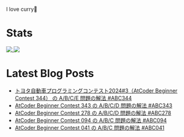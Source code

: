 I love curry🍛

# Stats

<a href="https://github.com/anuraghazra/github-readme-stats">
  <img align="top" src="https://github-readme-stats.vercel.app/api/?username=michimani&show_icons=true&title_color=fff&icon_color=8B949E&text_color=8B949E&bg_color=0D1117&hide_border=true" />
</a>
<a href="https://github.com/anuraghazra/github-readme-stats">
  <img align="top" src="https://github-readme-stats.vercel.app/api/top-langs/?username=michimani&title_color=fff&icon_color=8B949E&text_color=8B949E&bg_color=0D1117&hide_border=true&hide=html&layout=donut&langs_count=6" />
</a>

# Latest Blog Posts
<!-- BLOG-POST-LIST:START -->
- [トヨタ自動車プログラミングコンテスト2024#3（AtCoder Beginner Contest 344） の A/B/C/E 問題の解法 #ABC344](https://michimani.net/post/programming-atcoder-beginner-contest-344-abce/)
- [AtCoder Beginner Contest 343 の A/B/C/D 問題の解法 #ABC343](https://michimani.net/post/programming-atcoder-beginner-contest-343-abcd/)
- [AtCoder Beginner Contest 278 の A/B/C/D 問題の解法 #ABC278](https://michimani.net/post/programming-atcoder-beginner-contest-278-abcd/)
- [AtCoder Beginner Contest 094 の A/B/C 問題の解法 #ABC094](https://michimani.net/post/programming-atcoder-beginner-contest-094-abc/)
- [AtCoder Beginner Contest 041 の A/B/C 問題の解法 #ABC041](https://michimani.net/post/programming-atcoder-beginner-contest-041-abc/)
<!-- BLOG-POST-LIST:END -->
